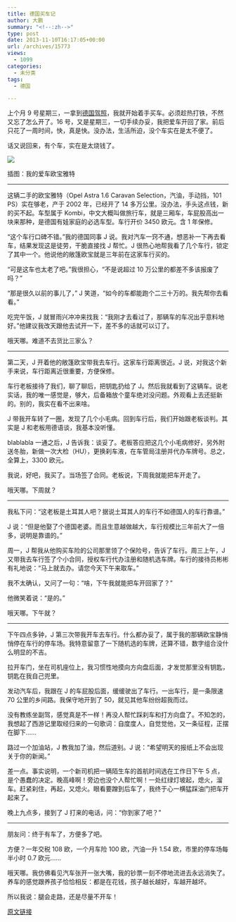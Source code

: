```yaml
---
title: 德国买车记
author: 大鹏
summary: "<!--:zh-->"
type: post
date: 2013-11-10T16:17:05+00:00
url: /archives/15773
views:
  - 1099
categories:
  - 未分类
tags:
  - 德国

---
```

<!--:zh-->

上个月 9 号星期三，一拿到[德国驾照][1]，我就开始着手买车。必须趁热打铁，不然又忘了怎么开了。16 号，又是星期三，一切手续办妥，我把爱车开回了家。前后只花了一周时间，快，真是快。没办法，生活所迫，没个车实在是太不便了。

话又说回来，有个车，实在是太烧钱了。

![][2]

插图：我的爱车欧宝雅特

<!--:-->

<!--more-->

<!--:zh-->

* * *

这辆二手的欧宝雅特（Opel Astra 1.6 Caravan Selection，汽油，手动挡，101 PS）实在够老，产于 2002 年，已经开了 14 多万公里。没办法，手头这点钱，新的买不起。车型属于 Kombi，中文大概叫做旅行车，就是三厢车，车屁股高出一块来那种，是德国有娃家庭的必选车型。车行开价 3450 欧元。含 1 年保修。

“这个车行口碑不错。”我的德国同事 J 说。我对汽车一窍不通，想恶补一下再去看车，结果发现这是徒劳，干脆直接找 J 帮忙。J 很热心地帮我看了几个车行，锁定了其中一个。他说他的敞篷欧宝就是三年前在这家车行买的。

“可是这车也太老了吧。”我很担心，“不是说超过 10 万公里的都差不多该报废了吗？”

“那是很久以前的事儿了，” J 笑道，“如今的车都能跑个二三十万的。我先帮你去看看。”

吃完午饭，J 就冒雨兴冲冲来找我：“我刚才去看过了，那辆车的车况出乎意料地好。”他建议我改天跟他去试开一下，差不多的话就可以订了。

哦天哪。难道不去货比三家么？

* * *

第二天，J 开着他的敞篷欧宝带我去车行。这家车行距离很近。J 说，对我这个新手来说，车行距离近很重要，方便保修。

车行老板接待了我们，聊了聊后，把钥匙扔给了 J。然后我就看到了这辆车。说老实话，我的唯一感觉是，够大，后备箱放个童车绝对没问题。外观看上去还挺新的。别的，我实在看不出来啥。

J 带我开车转了一圈，发现了几个小毛病。回到车行后，我们开始跟老板谈判。其实是 J 和老板用德语谈，我基本没听懂。

blablabla 一通之后，J 告诉我：谈妥了。老板答应把这几个小毛病修好，另外附送冬胎，新做一次大检（HU），更换刹车液，在车管局注册并代办车牌号。总之，全算上，3300 欧元。

我说，好吧，我买了。当场签了合同。老板说，下周我就能把车开走了。

哦天哪。下周就？

* * *

我私下问：“这老板是土耳其人吧？据说土耳其人的车行不如德国人的车行靠谱。”

J 说：“但是他娶了个德国老婆。而且生意越做越大，车行规模比三年前大了一倍多，说明是靠谱的。”

周一，J 帮我从他购买车险的公司那里领了个保险号，告诉了车行。周三上午，J 又带我去车行签了个小合同，授权车行代办注册和随机选车牌。车行的接待员彬彬有礼地说：“马上就去办。请您今天下午来取车。”

我不太确认，又问了一句：“啥，下午我就能把车开回家了？”

他微笑着说：“是的。”

哦天哪。下午就？

* * *

下午四点多钟，J 第三次带我开车去车行。什么都办妥了，属于我的那辆欧宝静悄悄停在车行的停车场。我特意留意了一下随机选的车牌，还算不错，数字组合没什么明显的不吉。

拉开车门，坐在司机座位上，我习惯性地摸向方向盘后面，才发觉那里没有钥匙，钥匙在我自己兜里。

发动汽车后，我跟在 J 的车屁股后面，缓缓驶出了车行。一出车行，是一条限速 70 公里的乡间路。我保守地开到了 50，就见其他车纷纷超我而过。

没有教练坐副驾，感觉真是不一样！再没人帮忙踩刹车和打方向盘了。不知怎的，我想起了西游记里取经归来的一句歌词：自度度人，自觉觉他，又一条征程，正摆在脚下……

路过一个加油站，J 教我加了油，然后道别。J 说：“希望明天的报纸上不会出现关于你的新闻。”

差一点。事实说明，一个新司机把一辆陌生车的首航时间选在工作日下午 5 点，是个愚蠢的决定。晚高峰啊！旁边也没个人帮忙啊！一处红绿灯坡起，熄火，溜车。赶紧刹住，再起，又熄火。眼看要蹭到后车了，我终于心一横猛踩油门把车开起来了。

晚上九点多，接到了 J 打来的电话，问：“你到家了吧？”

* * *

朋友问：终于有车了，方便多了吧。

方便？一年交税 108 欧，一个月车险 100 欧，汽油一升 1.54 欧，市里的停车场每半小时 0.7 欧元……

哦天哪。我仿佛看见汽车张开一张大嘴，我的钞票一刻不停地流进去永远消失了。养车的感觉跟养孩子恰恰相反：都是在花钱，孩子越长越好，车越开越坏。

所以我说：腿会走路，还是尽量不开车！

<!--:-->

 [1]: http://pzhao.org/2013-10-10-%e5%9c%a8%e5%be%b7%e5%9b%bd%e8%80%83%e9%a9%be%e7%85%a7%ef%bc%88%e4%b8%8b%ef%bc%89/
 [2]: https://qg5vba.dm2301.livefilestore.com/y2pphjMozKTdhj2ZZd9iwHhqSRfNojLEOLL64VRIYXsxAvE-k-TvbCQKdYaDiSypigPrHAWmtemidimJ_JkEUFDtZ4kgAmixyKFT8kLuyB5cdo/2013-11-09_opel.jpg

[原文链接](http://dapengde.com/archives/15773)


